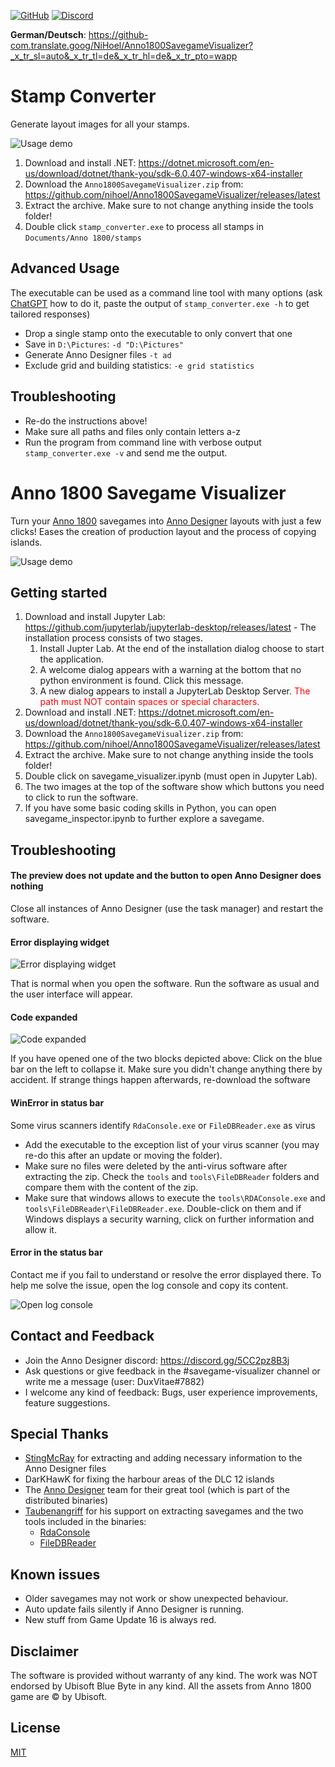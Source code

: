 [![GitHub](https://img.shields.io/github/license/nihoel/Anno1800SavegameVisualizer)](https://github.com/nihoel/Anno1800SavegameVisualizer/blob/master/LICENSE) [![Discord](https://img.shields.io/discord/571011757317947406?label=help%2Fdiscord)](https://discord.gg/JJpHWRB)

**German/Deutsch**: https://github-com.translate.goog/NiHoel/Anno1800SavegameVisualizer?_x_tr_sl=auto&_x_tr_tl=de&_x_tr_hl=de&_x_tr_pto=wapp

# Stamp Converter
Generate layout images for all your stamps.

![Usage demo](imgs/stamp_converter_demo.gif)

1. Download and install .NET:  https://dotnet.microsoft.com/en-us/download/dotnet/thank-you/sdk-6.0.407-windows-x64-installer
2. Download the `Anno1800SavegameVisualizer.zip` from: https://github.com/nihoel/Anno1800SavegameVisualizer/releases/latest
3. Extract the archive. Make sure to not change anything inside the tools folder!
4. Double click `stamp_converter.exe` to process all stamps in `Documents/Anno 1800/stamps`

## Advanced Usage
The executable can be used as a command line tool with many options (ask [ChatGPT](https://chat.openai.com) how to do it, paste the output of `stamp_converter.exe -h` to get tailored responses)
* Drop a single stamp onto the executable to only convert that one
* Save in `D:\Pictures`: `-d "D:\Pictures"`
* Generate Anno Designer files `-t ad`
* Exclude grid and building statistics: `-e grid statistics`

## Troubleshooting
* Re-do the instructions above!
* Make sure all paths and files only contain letters a-z
* Run the program from command line with verbose output `stamp_converter.exe -v` and send me the output.

# Anno 1800 Savegame Visualizer
Turn your [Anno 1800](https://www.ubisoft.com/de-de/game/anno-1800/) savegames into [Anno Designer](https://github.com/AnnoDesigner/anno-designer) layouts with just a few clicks! Eases the creation of production layout and the process of copying islands.

![Usage demo](imgs/savegame_visualizer_demo.gif)

## Getting started
1. Download and install Jupyter Lab: https://github.com/jupyterlab/jupyterlab-desktop/releases/latest - The installation process consists of two stages.
    1. Install Jupter Lab. At the end of the installation dialog choose to start the application.
    2. A welcome dialog appears with a warning at the bottom that no python environment is found. Click this message.
    3. A new dialog appears to install a JupyterLab Desktop Server. <span style="color: red;">The path must NOT contain spaces or special characters.</span>
2. Download and install .NET:  https://dotnet.microsoft.com/en-us/download/dotnet/thank-you/sdk-6.0.407-windows-x64-installer
3. Download the `Anno1800SavegameVisualizer.zip` from: https://github.com/nihoel/Anno1800SavegameVisualizer/releases/latest
4. Extract the archive. Make sure to not change anything inside the tools folder!
5. Double click on savegame_visualizer.ipynb (must open in Jupyter Lab).
6. The two images at the top of the software show which buttons you need to click to run the software.
7. If you have some basic coding skills in Python, you can open savegame_inspector.ipynb to further explore a savegame.

## Troubleshooting
#### The preview does not update and the button to open Anno Designer does nothing
Close all instances of Anno Designer (use the task manager) and restart the software.

#### Error displaying widget
![Error displaying widget](imgs/error_display_widget.png)

That is normal when you open the software. Run the software as usual and the user interface will appear.

#### Code expanded
![Code expanded](imgs/code_expanded.png)

If you have opened one of the two blocks depicted above: Click on the blue bar on the left to collapse it. Make sure you didn't change anything there by accident. If strange things happen afterwards, re-download the software

#### WinError in status bar
Some virus scanners identify `RdaConsole.exe` or `FileDBReader.exe` as virus
* Add the executable to the exception list of your virus scanner (you may re-do this after an update or moving the folder).
* Make sure no files were deleted by the anti-virus software after extracting the zip. Check the `tools` and `tools\FileDBReader` folders and compare them with the content of the zip.
* Make sure that windows allows to execute the `tools\RDAConsole.exe` and `tools\FileDBReader\FileDBReader.exe`. Double-click on them and if Windows displays a security warning, click on further information and allow it.

#### Error in the status bar
Contact me if you fail to understand or resolve the error displayed there. To help me solve the issue, open the log console and copy its content.

![Open log console](imgs/show_log_console.png)

## Contact and Feedback
* Join the Anno Designer discord: https://discord.gg/5CC2pz8B3j
* Ask questions or give feedback in the #savegame-visualizer channel or write me a message (user: DuxVitae#7882)
* I welcome any kind of feedback: Bugs, user experience improvements, feature suggestions.

## Special Thanks
* [StingMcRay](https://github.com/StingMcRay) for extracting and adding necessary information to the Anno Designer files
* DarKHawK for fixing the harbour areas of the DLC 12 islands
* The [Anno Designer](https://github.com/AnnoDesigner/anno-designer) team for their great tool (which is part of the distributed binaries)
* [Taubenangriff](https://github.com/taubenangriff) for his support on extracting savegames and the two tools included in the binaries:
    * [RdaConsole](https://github.com/anno-mods/RdaConsole)
    * [FileDBReader](https://github.com/anno-mods/FileDBReader)
    
## Known issues
* Older savegames may not work or show unexpected behaviour.
* Auto update fails silently if Anno Designer is running.
* New stuff from Game Update 16 is always red.

## Disclaimer
The software is provided without warranty of any kind. The work was NOT endorsed by Ubisoft Blue Byte in any kind. All the assets from Anno 1800 game are © by Ubisoft.


## License
[MIT](https://github.com/NiHoel/Anno1800SavegameVisualizer/blob/main/LICENSE)
